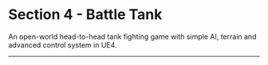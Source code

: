 # Section 4 - Battle Tank
An open-world head-to-head tank fighting game with simple AI, terrain and advanced control system in UE4.
****


